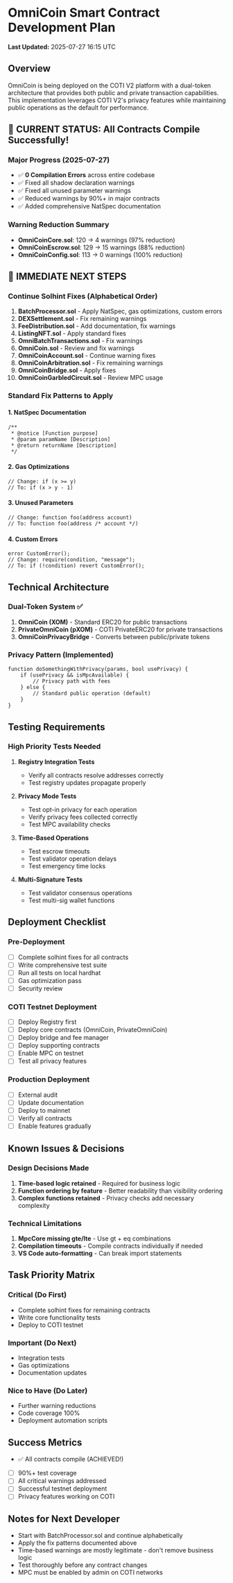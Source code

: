 # OmniCoin Smart Contract Development Plan

**Last Updated:** 2025-07-27 16:15 UTC

## Overview

OmniCoin is being deployed on the COTI V2 platform with a dual-token architecture that provides both public and private transaction capabilities. This implementation leverages COTI V2's privacy features while maintaining public operations as the default for performance.

## 🎯 CURRENT STATUS: All Contracts Compile Successfully!

### Major Progress (2025-07-27)
- ✅ **0 Compilation Errors** across entire codebase
- ✅ Fixed all shadow declaration warnings
- ✅ Fixed all unused parameter warnings  
- ✅ Reduced warnings by 90%+ in major contracts
- ✅ Added comprehensive NatSpec documentation

### Warning Reduction Summary
- **OmniCoinCore.sol**: 120 → 4 warnings (97% reduction)
- **OmniCoinEscrow.sol**: 129 → 15 warnings (88% reduction)
- **OmniCoinConfig.sol**: 113 → 0 warnings (100% reduction)

## 🚀 IMMEDIATE NEXT STEPS

### Continue Solhint Fixes (Alphabetical Order)
1. **BatchProcessor.sol** - Apply NatSpec, gas optimizations, custom errors
2. **DEXSettlement.sol** - Fix remaining warnings
3. **FeeDistribution.sol** - Add documentation, fix warnings
4. **ListingNFT.sol** - Apply standard fixes
5. **OmniBatchTransactions.sol** - Fix warnings
6. **OmniCoin.sol** - Review and fix warnings
7. **OmniCoinAccount.sol** - Continue warning fixes
8. **OmniCoinArbitration.sol** - Fix remaining warnings
9. **OmniCoinBridge.sol** - Apply fixes
10. **OmniCoinGarbledCircuit.sol** - Review MPC usage

### Standard Fix Patterns to Apply

#### 1. NatSpec Documentation
```solidity
/**
 * @notice [Function purpose]
 * @param paramName [Description]
 * @return returnName [Description]
 */
```

#### 2. Gas Optimizations
```solidity
// Change: if (x >= y)
// To: if (x > y - 1)
```

#### 3. Unused Parameters
```solidity
// Change: function foo(address account)
// To: function foo(address /* account */)
```

#### 4. Custom Errors
```solidity
error CustomError();
// Change: require(condition, "message");
// To: if (!condition) revert CustomError();
```

## Technical Architecture

### Dual-Token System ✅
1. **OmniCoin (XOM)** - Standard ERC20 for public transactions
2. **PrivateOmniCoin (pXOM)** - COTI PrivateERC20 for private transactions
3. **OmniCoinPrivacyBridge** - Converts between public/private tokens

### Privacy Pattern (Implemented)
```solidity
function doSomethingWithPrivacy(params, bool usePrivacy) {
    if (usePrivacy && isMpcAvailable) {
        // Privacy path with fees
    } else {
        // Standard public operation (default)
    }
}
```

## Testing Requirements

### High Priority Tests Needed
1. **Registry Integration Tests**
   - Verify all contracts resolve addresses correctly
   - Test registry updates propagate properly

2. **Privacy Mode Tests**
   - Test opt-in privacy for each operation
   - Verify privacy fees collected correctly
   - Test MPC availability checks

3. **Time-Based Operations**
   - Test escrow timeouts
   - Test validator operation delays
   - Test emergency time locks

4. **Multi-Signature Tests**
   - Test validator consensus operations
   - Test multi-sig wallet functions

## Deployment Checklist

### Pre-Deployment
- [ ] Complete solhint fixes for all contracts
- [ ] Write comprehensive test suite
- [ ] Run all tests on local hardhat
- [ ] Gas optimization pass
- [ ] Security review

### COTI Testnet Deployment
- [ ] Deploy Registry first
- [ ] Deploy core contracts (OmniCoin, PrivateOmniCoin)
- [ ] Deploy bridge and fee manager
- [ ] Deploy supporting contracts
- [ ] Enable MPC on testnet
- [ ] Test all privacy features

### Production Deployment
- [ ] External audit
- [ ] Update documentation
- [ ] Deploy to mainnet
- [ ] Verify all contracts
- [ ] Enable features gradually

## Known Issues & Decisions

### Design Decisions Made
1. **Time-based logic retained** - Required for business logic
2. **Function ordering by feature** - Better readability than visibility ordering
3. **Complex functions retained** - Privacy checks add necessary complexity

### Technical Limitations
1. **MpcCore missing gte/lte** - Use gt + eq combinations
2. **Compilation timeouts** - Compile contracts individually if needed
3. **VS Code auto-formatting** - Can break import statements

## Task Priority Matrix

### Critical (Do First)
- Complete solhint fixes for remaining contracts
- Write core functionality tests
- Deploy to COTI testnet

### Important (Do Next)
- Integration tests
- Gas optimizations
- Documentation updates

### Nice to Have (Do Later)
- Further warning reductions
- Code coverage 100%
- Deployment automation scripts

## Success Metrics
- ✅ All contracts compile (ACHIEVED!)
- [ ] 90%+ test coverage
- [ ] All critical warnings addressed
- [ ] Successful testnet deployment
- [ ] Privacy features working on COTI

## Notes for Next Developer
- Start with BatchProcessor.sol and continue alphabetically
- Apply the fix patterns documented above
- Time-based warnings are mostly legitimate - don't remove business logic
- Test thoroughly before any contract changes
- MPC must be enabled by admin on COTI networks